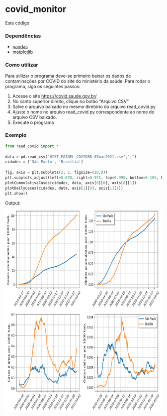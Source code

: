 # covid_monitor
Este código 

### Dependências
- [pandas](https://pandas.pydata.org/)
- [matplotlib](https://matplotlib.org/)

### Como utilizar

Para utilizar o programa deve-se primeiro baixar os dados de contaminações por COVID do site do ministério da saúde. Para rodar o programa, siga os seguintes passos:
1) Acesse o site https://covid.saude.gov.br/
2) No canto superior direito, clique no botão "Arquivo CSV"
3) Salve o arquivo baixado no mesmo diretório do arquivo read_covid.py
4) Ajuste o nome no arquivo read_covid.py correspondente ao nome do arquivo CSV baixado.
5) Execute o programa

### Exemplo

```python
from read_covid import *

data = pd.read_csv("HIST_PAINEL_COVIDBR_07mar2021.csv",";")
cidades = ['São Paulo', 'Brasília']

fig, axis = plt.subplots(2, 2, figsize=(10,8))
plt.subplots_adjust(left=0.070, right=0.975, top=0.995, bottom=0.105, hspace=0.340, wspace=0.240)
plotCummulativeCases(cidades, data, axis[0][0], axis[0][1])
plotDailyCases(cidades, data, axis[1][0], axis[1][1])
plt.show()
```

Output:

<img src="figures/Figure_1.png" alt="example" height=650 width=800  />
